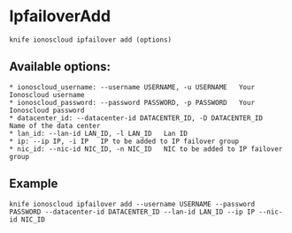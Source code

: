 # IpfailoverAdd



    knife ionoscloud ipfailover add (options)


## Available options:

```
* ionoscloud_username: --username USERNAME, -u USERNAME   Your Ionoscloud username
* ionoscloud_password: --password PASSWORD, -p PASSWORD   Your Ionoscloud password
* datacenter_id: --datacenter-id DATACENTER_ID, -D DATACENTER_ID   Name of the data center
* lan_id: --lan-id LAN_ID, -l LAN_ID   Lan ID
* ip: --ip IP, -i IP   IP to be added to IP failover group
* nic_id: --nic-id NIC_ID, -n NIC_ID   NIC to be added to IP failover group
```

## Example

    knife ionoscloud ipfailover add --username USERNAME --password PASSWORD --datacenter-id DATACENTER_ID --lan-id LAN_ID --ip IP --nic-id NIC_ID
